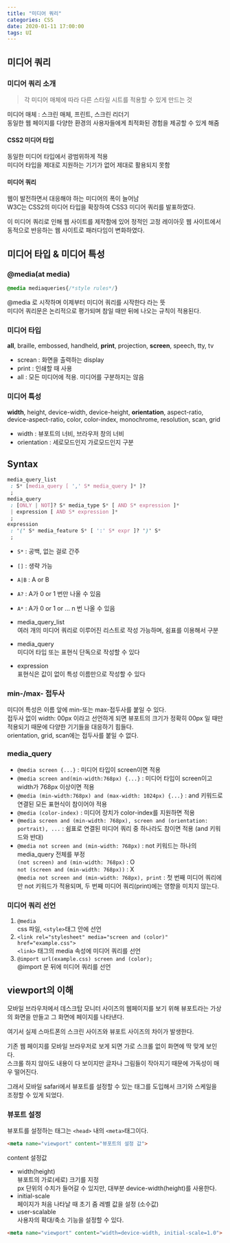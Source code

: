 ```yaml
---
title: "미디어 쿼리"
categories: CSS
date: 2020-01-11 17:00:00
tags: UI
---
```


## 미디어 쿼리

### 미디어 쿼리 소개
> 각 미디어 매체에 따라 다른 스타일 시트를 적용할 수 있게 만드는 것

미디어 매체 : 스크린 매체, 프린트, 스크린 리더기  
동일한 웹 페이지를 다양한 환경의 사용자들에게 최적화된 경험을 제공할 수 있게 해줌  


#### CSS2 미디어 타입

동일한 미디어 타입에서 광범위하게 적용  
미디어 타입을 제대로 지원하는 기기가 없어 제대로 활용되지 못함

#### 미디어 쿼리

웹이 발전하면서 대응해야 하는 미디어의 폭이 늘어남  
W3C는 CSS2의 미디어 타입을 확장하여 CSS3 미디어 쿼리를 발표하였다.  

이 미디어 쿼리로 인해 웹 사이트를 제작함에 있어 정적인 고정 레이아웃 웹 사이트에서 동적으로 반응하는 웹 사이트로 패러다임이 변화하였다.

## 미디어 타입 & 미디어 특성

### @media(at media)

```css
@media mediaqueries{/*style rules*/}
```

@media 로 시작하며 이제부터 미디어 쿼리를 시작한다 라는 뜻  
미디어 쿼리문은 논리적으로 평가되며 참일 때만 뒤에 나오는 규칙이 적용된다.

### 미디어 타입
**all**, braille, embossed, handheld, **print**, projection, **screen**, speech, tty, tv
- screan : 화면을 출력하는 display
- print : 인쇄할 때 사용
- all : 모든 미디어에 적용. 미디어를 구분하지는 않음

### 미디어 특성
**width**, height, device-width, device-height, **orientation**, aspect-ratio, device-aspect-ratio, color, color-index, monochrome, resolution, scan, grid
- width : 뷰포트의 너비, 브라우저 창의 너비
- orientation : 세로모드인지 가로모드인지 구분

## Syntax

```css
media_query_list
 : S* [media_query [ ',' S* media_query ]* ]?
 ;
media_query
 : [ONLY | NOT]? S* media_type S* [ AND S* expression ]*
 | expression [ AND S* expression ]*
 ;
expression
 : '(' S* media_feature S* [ ':' S* expr ]? ')' S*
 ;
```

- `S*` : 공백, 없는 걸로 간주
- `[]` : 생략 가능
- `A|B` : A or B
- `A?` : A가 0 or 1 번만 나올 수 있음
- `A*` : A가 0 or 1 or ... n 번 나올 수 있음

- media_query_list  
    여러 개의 미디어 쿼리로 이루어진 리스트로 작성 가능하며, 쉼표를 이용해서 구분
- media_query  
    미디어 타입 또는 표현식 단독으로 작성할 수 있다
- expression  
    표현식은 값이 없이 특성 이름만으로 작성할 수 있다

### min-/max- 접두사
미디어 특성은 이름 앞에 min-또는 max-접두사를 붙일 수 있다.  
접두사 없이 width: 00px 이라고 선언하게 되면 뷰포트의 크기가 정확히 00px 일 때만 적용되기 때문에 다양한 기기들을 대응하기 힘들다.  
orientation, grid, scan에는 접두사를 붙일 수 없다.

### media_query
- `@media screen {...}` : 미디어 타입이 screen이면 적용
- `@media screen and(min-width:768px) {...}` : 미디어 타입이 screen이고 width가 768px 이상이면 적용
- `@media (min-width:768px) and (max-width: 1024px) {...}` : and 키워드로 연결된 모든 표현식이 참이어야 적용
- `@media (color-index)` : 미디어 장치가 color-index를 지원하면 적용
- `@media screen and (min-width: 768px), screen and (orientation: portrait), ...` : 쉼표로 연결된 미디어 쿼리 중 하나라도 참이면 적용 (and 키워드와 반대)
-  `@media not screen and (min-width: 768px)` : not 키워드는 하나의 media_query 전체를 부정  
    `(not screen) and (min-width: 768px)` : O  
    `not (screen and (min-width: 768px))` : X  
    `@media not screen and (min-width: 768px), print` : 첫 번째 미디어 쿼리에만 not 키워드가 적용되며, 두 번째 미디어 쿼리(print)에는 영향을 미치지 않는다.

### 미디어 쿼리 선언
1. `@media`  
    css 파일, `<style>`태그 안에 선언
2. `<link rel="stylesheet" media="screen and (color)" href="example.css">`  
    `<link>` 태그의 media 속성에 미디어 쿼리를 선언
3. `@import url(example.css) screen and (color);`  
    @import 문 뒤에 미디어 쿼리를 선언


## viewport의 이해

모바일 브라우저에서 데스크탑 모니터 사이즈의 웹페이지를 보기 위해 뷰포트라는 가상의 화면을 만들고 그 화면에 페이지를 나타낸다.

여기서 실제 스마트폰의 스크린 사이즈와 뷰포트 사이즈의 차이가 발생한다.

기존 웹 페이지를 모바일 브라우저로 보게 되면 가로 스크롤 없이 화면에 딱 맞게 보인다.  
스크롤 하지 않아도 내용이 다 보이지만 글자나 그림들이 작아지기 때문에 가독성이 매우 떨어진다.

그래서 모바일 safari에서 뷰포트를 설정할 수 있는 태그를 도입해서 크기와 스케일을 조정할 수 있게 되었다.

### 뷰포트 설정
뷰포트를 설정하는 태그는 `<head>` 내의 `<meta>`태그이다.  

```html
<meta name="viewport" content="뷰포트의 설정 값">
```
content 설정값
- width(height)  
    뷰포트의 가로(세로) 크기를 지정  
    px 단위의 수치가 들어갈 수 있지만, 대부분 device-width(height)를 사용한다.
- initial-scale  
    페이지가 처음 나타날 때 초기 줌 레벨 값을 설정 (소수값)
- user-scalable  
    사용자의 확대/축소 기능을 설정할 수 있다.

```html
<meta name="viewport" content="width=device-width, initial-scale=1.0">
```
